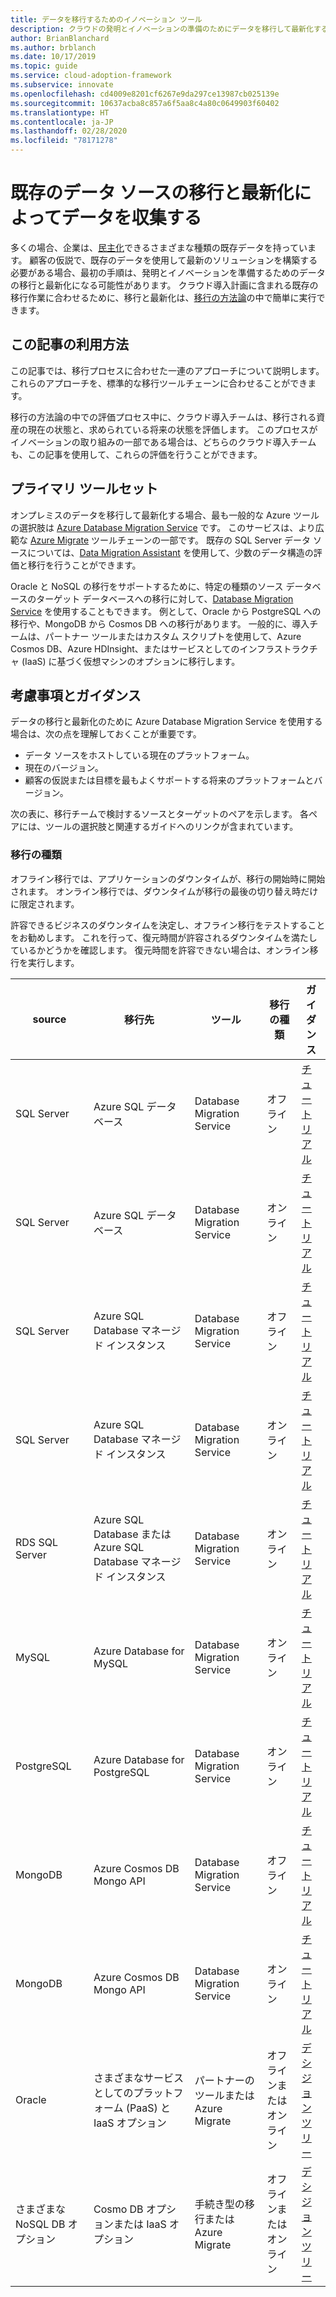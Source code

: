 ```yaml
---
title: データを移行するためのイノベーション ツール
description: クラウドの発明とイノベーションの準備のためにデータを移行して最新化する Azure Database Migration Service とその他のツールについて説明します。
author: BrianBlanchard
ms.author: brblanch
ms.date: 10/17/2019
ms.topic: guide
ms.service: cloud-adoption-framework
ms.subservice: innovate
ms.openlocfilehash: cd4009e8201cf6267e9da297ce13987cb025139e
ms.sourcegitcommit: 10637acba8c857a6f5aa8c4a80c0649903f60402
ms.translationtype: HT
ms.contentlocale: ja-JP
ms.lasthandoff: 02/28/2020
ms.locfileid: "78171278"
---
```

# <a name="collect-data-through-the-migration-and-modernization-of-existing-data-sources"></a>既存のデータ ソースの移行と最新化によってデータを収集する

多くの場合、企業は、[民主化](../considerations/data.md)できるさまざまな種類の既存データを持っています。 顧客の仮説で、既存のデータを使用して最新のソリューションを構築する必要がある場合、最初の手順は、発明とイノベーションを準備するためのデータの移行と最新化になる可能性があります。 クラウド導入計画に含まれる既存の移行作業に合わせるために、移行と最新化は、[移行の方法論](../../migrate/index.md)の中で簡単に実行できます。

## <a name="use-of-this-article"></a>この記事の利用方法

この記事では、移行プロセスに合わせた一連のアプローチについて説明します。 これらのアプローチを、標準的な移行ツールチェーンに合わせることができます。

移行の方法論の中での評価プロセス中に、クラウド導入チームは、移行される資産の現在の状態と、求められている将来の状態を評価します。 このプロセスがイノベーションの取り組みの一部である場合は、どちらのクラウド導入チームも、この記事を使用して、これらの評価を行うことができます。

## <a name="primary-toolset"></a>プライマリ ツールセット

オンプレミスのデータを移行して最新化する場合、最も一般的な Azure ツールの選択肢は [Azure Database Migration Service](https://docs.microsoft.com/azure/dms) です。 このサービスは、より広範な [Azure Migrate](https://docs.microsoft.com/azure/migrate/migrate-services-overview) ツールチェーンの一部です。 既存の SQL Server データ ソースについては、[Data Migration Assistant](https://docs.microsoft.com/sql/dma/dma-overview) を使用して、少数のデータ構造の評価と移行を行うことができます。

Oracle と NoSQL の移行をサポートするために、特定の種類のソース データベースのターゲット データベースへの移行に対して、[Database Migration Service](https://docs.microsoft.com/azure/dms) を使用することもできます。 例として、Oracle から PostgreSQL への 移行や、MongoDB から Cosmos DB への移行があります。 一般的に、導入チームは、パートナー ツールまたはカスタム スクリプトを使用して、Azure Cosmos DB、Azure HDInsight、またはサービスとしてのインフラストラクチャ (IaaS) に基づく仮想マシンのオプションに移行します。

## <a name="considerations-and-guidance"></a>考慮事項とガイダンス

データの移行と最新化のために Azure Database Migration Service を使用する場合は、次の点を理解しておくことが重要です。

- データ ソースをホストしている現在のプラットフォーム。
- 現在のバージョン。
- 顧客の仮説または目標を最もよくサポートする将来のプラットフォームとバージョン。

次の表に、移行チームで検討するソースとターゲットのペアを示します。 各ペアには、ツールの選択肢と関連するガイドへのリンクが含まれています。

### <a name="migration-type"></a>移行の種類

オフライン移行では、アプリケーションのダウンタイムが、移行の開始時に開始されます。 オンライン移行では、ダウンタイムが移行の最後の切り替え時だけに限定されます。

許容できるビジネスのダウンタイムを決定し、オフライン移行をテストすることをお勧めします。 これを行って、復元時間が許容されるダウンタイムを満たしているかどうかを確認します。 復元時間を許容できない場合は、オンライン移行を実行します。

|source  |移行先  |ツール  |移行の種類  |ガイダンス  |
|---------|---------|---------|---------|---------|
|SQL Server|Azure SQL データベース|Database Migration Service|オフライン|[チュートリアル](https://docs.microsoft.com/azure/dms/tutorial-sql-server-to-azure-sql)|
|SQL Server|Azure SQL データベース|Database Migration Service|オンライン|[チュートリアル](https://docs.microsoft.com/azure/dms/tutorial-sql-server-azure-sql-online)|
|SQL Server|Azure SQL Database マネージド インスタンス|Database Migration Service|オフライン|[チュートリアル](https://docs.microsoft.com/azure/dms/tutorial-sql-server-to-managed-instance)|
|SQL Server|Azure SQL Database マネージド インスタンス|Database Migration Service|オンライン|[チュートリアル](https://docs.microsoft.com/azure/dms/tutorial-sql-server-managed-instance-online)|
|RDS SQL Server|Azure SQL Database または Azure SQL Database マネージド インスタンス|Database Migration Service|オンライン|[チュートリアル](https://docs.microsoft.com/azure/dms/tutorial-rds-sql-server-azure-sql-and-managed-instance-online)|
|MySQL|Azure Database for MySQL|Database Migration Service|オンライン|[チュートリアル](https://docs.microsoft.com/azure/dms/tutorial-mysql-azure-mysql-online)|
|PostgreSQL|Azure Database for PostgreSQL|Database Migration Service|オンライン|[チュートリアル](https://docs.microsoft.com/azure/dms/tutorial-postgresql-azure-postgresql-online)|
|MongoDB|Azure Cosmos DB Mongo API|Database Migration Service|オフライン|[チュートリアル](https://docs.microsoft.com/azure/dms/tutorial-mongodb-cosmos-db)|
|MongoDB|Azure Cosmos DB Mongo API|Database Migration Service|オンライン|[チュートリアル](https://docs.microsoft.com/azure/dms/tutorial-mongodb-cosmos-db-online)|
|Oracle|さまざまなサービスとしてのプラットフォーム (PaaS) と IaaS オプション|パートナーのツールまたは Azure Migrate|オフラインまたはオンライン|[デシジョン ツリー](../../migrate/expanded-scope/data-oracle-migration.md)|
|さまざまな NoSQL DB オプション|Cosmo DB オプションまたは IaaS オプション|手続き型の移行または Azure Migrate|オフラインまたはオンライン|[デシジョン ツリー](../../migrate/expanded-scope/data-no-sql-migration.md)|
